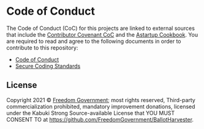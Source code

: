 # Code of Conduct

The Code of Conduct (CoC) for this projects are linked to external sources that include the [Contributor Covenant CoC](https://www.contributor-covenant.org/version/1/4/code-of-conduct.html) and the [Astartup Cookbook](https://github.com/KabukiStarship/kabuki.toolkit.cookbook). You are required to read and agree to the following documents in order to contribute to this repository:

* [Code of Conduct](https://www.contributor-covenant.org/version/1/4/code-of-conduct.html)
* [Secure Coding Standards](https://github.com/KabukiStarship/kabuki.toolkit.cookbook/security/)

## License

Copyright 2021 © [Freedom Government](https://freedomgovernment.github.io); most rights reserved, Third-party commercialization prohibited, mandatory improvement donations, licensed under the Kabuki Strong Source-available License that YOU MUST CONSENT TO at <https://github.com/FreedomGovernment/BallotHarvester>.
